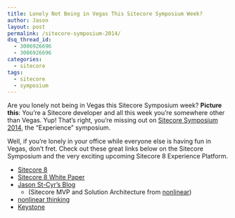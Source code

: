 ```yaml
---
title: Lonely Not Being in Vegas This Sitecore Symposium Week?
author: Jason
layout: post
permalink: /sitecore-symposium-2014/
dsq_thread_id:
  - 3006926696
  - 3006926696
categories:
  - sitecore
tags:
  - sitecore
  - symposium
---
```

Are you lonely not being in Vegas this Sitecore Symposium week? **Picture this**: You&#8217;re a Sitecore developer and all this week you&#8217;re somewhere other than Vegas. Yup! That&#8217;s right, you&#8217;re missing out on <a title="Sitecore Symposium" href="http://www.sitecore.net/symposiumna2014" target="_blank">Sitecore Symposium 2014</a>, the &#8220;Experience&#8221; symposium.  
<!--more-->

Well, if you&#8217;re lonely in your office while everyone else is having fun in Vegas, don&#8217;t fret. Check out these great links below on the Sitecore Symposium and the very exciting upcoming Sitecore 8 Experience Platform.

  * <a title="Sitecore 8" href="http://www.sitecore.net/Platform/Sitecore-8.aspx" target="_blank">Sitecore 8</a>
  * <a title="Sitecore 8 White Paper" href="http://www.sitecore.net/Learn/Resources-Library/White-Papers/Introducing-Sitecore-8.aspx" target="_blank">Sitecore 8 White Paper</a>
  * <a title="Jason St-Cyr" href="http://theagilecoder.wordpress.com/" target="_blank">Jason St-Cyr&#8217;s Blog</a> 
      * (Sitecore MVP and Solution Architecture from <a title="nonlinear" href="http://www.nonlinearcreations.com/" target="_blank">nonlinear</a>)
  * <a href="http://www.nonlinearcreations.com/Digital/how-we-think.aspx" title="nonlinear thinking" target="_blank">nonlinear thinking</a>
  * <a href="http://keystoneforsitecore.com/" title="Keystone" target="_blank">Keystone</a>